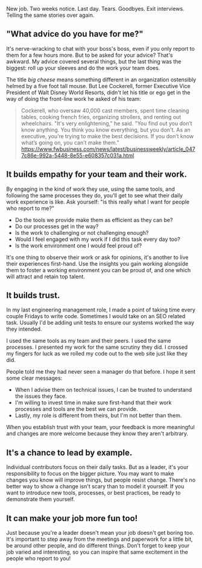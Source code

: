 New job. Two weeks notice. Last day. Tears. Goodbyes. Exit interviews. Telling the same stories over again.

## "What advice do you have for me?"

It's nerve-wracking to chat with your boss's boss, even if you only report to them for a few hours more. But to be asked for your advice? That's awkward. My advice covered several things, but the last thing was the biggest: roll up your sleeves and do the work your team does.

The title *big cheese* means something different in an organization ostensibly helmed by a five foot tall mouse. But Lee Cockerell, former Executive Vice President of Walt Disney World Resorts, didn't let his title or ego get in the way of doing the front-line work he asked of his team:

> Cockerell, who oversaw 40,000 cast members, spent time cleaning tables, cooking french fries, organizing strollers, and renting out wheelchairs.
> "It's very enlightening," he said. "You find out you don’t know anything. You think you know everything, but you don't. As an executive, you’re trying to make the best decisions. If you don’t know what’s going on, you can't make them."
> https://www.fwbusiness.com/news/latest/businessweekly/article_0477c86e-992a-5448-8e55-e608357c031a.html

## It builds empathy for your team and their work.

By engaging in the kind of work they use, using the same tools, and following the same processes they do, you'll get to see what their daily work experience is like. Ask yourself: "is this really what I want for people who report to me?"

* Do the tools we provide make them as efficient as they can be?
* Do our processes get in the way?
* Is the work to challenging or not challenging enough?
* Would I feel engaged with my work if I did this task every day too?
* Is the work environment one I would feel proud of?

It's one thing to observe their work or ask for opinions, it's another to live their experiences first-hand. Use the insights you gain working alongside them to foster a working environment you can be proud of, and one which will attract and retain top talent.

## It builds trust.

In my last engineering management role, I made a point of taking time every couple Fridays to write code. Sometimes I would take on an SEO related task. Usually I'd be adding unit tests to ensure our systems worked the way they intended.

I used the same tools as my team and their peers. I used the same processes. I presented my work for the same scrutiny they did. I crossed my fingers for luck as we rolled my code out to the web site just like they did.

People told me they had never seen a manager do that before. I hope it sent some clear messages:
* When I advise them on technical issues, I can be trusted to understand the issues they face.
* I'm willing to invest time in make sure first-hand that their work processes and tools are the best we can provide.
* Lastly, my role is different from theirs, but I'm not better than them.

When you establish trust with your team, your feedback is more meaningful and changes are more welcome because they know they aren't arbitrary.

## It's a chance to lead by example.

Individual contributors focus on their daily tasks. But as a leader, it's your responsibility to focus on the bigger picture. You may want to make changes you know will improve things, but people resist change. There's no better way to show a change isn't scary than to model it yourself. If you want to introduce new tools, processes, or best practices, be ready to demonstrate them yourself.

## It can make your job more fun too!

Just because you're a leader doesn't mean your job doesn't get boring too. It's important to step away from the meetings and paperwork for a little bit, be around other people, and do different things. Don't forget to keep your job varied and interesting, so you can inspire that same excitement in the people who report to you!